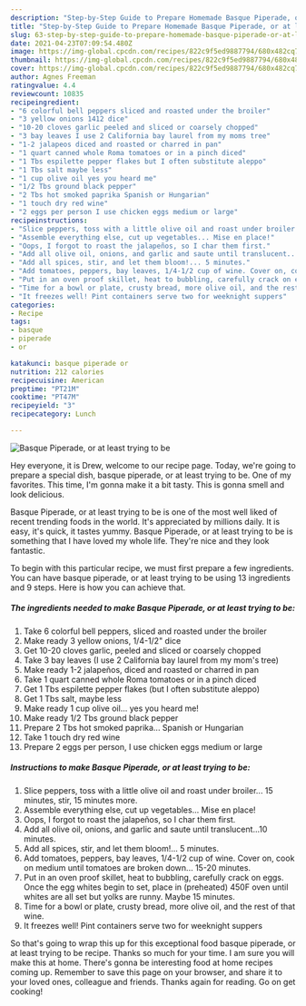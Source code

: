 ```yaml
---
description: "Step-by-Step Guide to Prepare Homemade Basque Piperade, or at least trying to be"
title: "Step-by-Step Guide to Prepare Homemade Basque Piperade, or at least trying to be"
slug: 63-step-by-step-guide-to-prepare-homemade-basque-piperade-or-at-least-trying-to-be
date: 2021-04-23T07:09:54.480Z
image: https://img-global.cpcdn.com/recipes/822c9f5ed9887794/680x482cq70/basque-piperade-or-at-least-trying-to-be-recipe-main-photo.jpg
thumbnail: https://img-global.cpcdn.com/recipes/822c9f5ed9887794/680x482cq70/basque-piperade-or-at-least-trying-to-be-recipe-main-photo.jpg
cover: https://img-global.cpcdn.com/recipes/822c9f5ed9887794/680x482cq70/basque-piperade-or-at-least-trying-to-be-recipe-main-photo.jpg
author: Agnes Freeman
ratingvalue: 4.4
reviewcount: 10835
recipeingredient:
- "6 colorful bell peppers sliced and roasted under the broiler"
- "3 yellow onions 1412 dice"
- "10-20 cloves garlic peeled and sliced or coarsely chopped"
- "3 bay leaves I use 2 California bay laurel from my moms tree"
- "1-2 jalapeos diced and roasted or charred in pan"
- "1 quart canned whole Roma tomatoes or in a pinch diced"
- "1 Tbs espilette pepper flakes but I often substitute aleppo"
- "1 Tbs salt maybe less"
- "1 cup olive oil yes you heard me"
- "1/2 Tbs ground black pepper"
- "2 Tbs hot smoked paprika Spanish or Hungarian"
- "1 touch dry red wine"
- "2 eggs per person I use chicken eggs medium or large"
recipeinstructions:
- "Slice peppers, toss with a little olive oil and roast under broiler... 15 minutes, stir, 15 minutes more."
- "Assemble everything else, cut up vegetables... Mise en place!"
- "Oops, I forgot to roast the jalapeños, so I char them first."
- "Add all olive oil, onions, and garlic and saute until translucent...10 minutes."
- "Add all spices, stir, and let them bloom!... 5 minutes."
- "Add tomatoes, peppers, bay leaves, 1/4-1/2 cup of wine. Cover on, cook on medium until tomatoes are broken down... 15-20 minutes."
- "Put in an oven proof skillet, heat to bubbling, carefully crack on eggs. Once the egg whites begin to set, place in (preheated) 450F oven until whites are all set but yolks are runny. Maybe 15 minutes."
- "Time for a bowl or plate, crusty bread, more olive oil, and the rest of that wine."
- "It freezes well! Pint containers serve two for weeknight suppers"
categories:
- Recipe
tags:
- basque
- piperade
- or

katakunci: basque piperade or 
nutrition: 212 calories
recipecuisine: American
preptime: "PT21M"
cooktime: "PT47M"
recipeyield: "3"
recipecategory: Lunch

---
```



![Basque Piperade, or at least trying to be](https://img-global.cpcdn.com/recipes/822c9f5ed9887794/680x482cq70/basque-piperade-or-at-least-trying-to-be-recipe-main-photo.jpg)

Hey everyone, it is Drew, welcome to our recipe page. Today, we're going to prepare a special dish, basque piperade, or at least trying to be. One of my favorites. This time, I'm gonna make it a bit tasty. This is gonna smell and look delicious.



Basque Piperade, or at least trying to be is one of the most well liked of recent trending foods in the world. It's appreciated by millions daily. It is easy, it's quick, it tastes yummy. Basque Piperade, or at least trying to be is something that I have loved my whole life. They're nice and they look fantastic.


To begin with this particular recipe, we must first prepare a few ingredients. You can have basque piperade, or at least trying to be using 13 ingredients and 9 steps. Here is how you can achieve that.

<!--inarticleads1-->

##### The ingredients needed to make Basque Piperade, or at least trying to be:

1. Take 6 colorful bell peppers, sliced and roasted under the broiler
1. Make ready 3 yellow onions, 1/4-1/2&#34; dice
1. Get 10-20 cloves garlic, peeled and sliced or coarsely chopped
1. Take 3 bay leaves (I use 2 California bay laurel from my mom&#39;s tree)
1. Make ready 1-2 jalapeños, diced and roasted or charred in pan
1. Take 1 quart canned whole Roma tomatoes or in a pinch diced
1. Get 1 Tbs espilette pepper flakes (but I often substitute aleppo)
1. Get 1 Tbs salt, maybe less
1. Make ready 1 cup olive oil... yes you heard me!
1. Make ready 1/2 Tbs ground black pepper
1. Prepare 2 Tbs hot smoked paprika... Spanish or Hungarian
1. Take 1 touch dry red wine
1. Prepare 2 eggs per person, I use chicken eggs medium or large




<!--inarticleads2-->

##### Instructions to make Basque Piperade, or at least trying to be:

1. Slice peppers, toss with a little olive oil and roast under broiler... 15 minutes, stir, 15 minutes more.
1. Assemble everything else, cut up vegetables... Mise en place!
1. Oops, I forgot to roast the jalapeños, so I char them first.
1. Add all olive oil, onions, and garlic and saute until translucent...10 minutes.
1. Add all spices, stir, and let them bloom!... 5 minutes.
1. Add tomatoes, peppers, bay leaves, 1/4-1/2 cup of wine. Cover on, cook on medium until tomatoes are broken down... 15-20 minutes.
1. Put in an oven proof skillet, heat to bubbling, carefully crack on eggs. Once the egg whites begin to set, place in (preheated) 450F oven until whites are all set but yolks are runny. Maybe 15 minutes.
1. Time for a bowl or plate, crusty bread, more olive oil, and the rest of that wine.
1. It freezes well! Pint containers serve two for weeknight suppers




So that's going to wrap this up for this exceptional food basque piperade, or at least trying to be recipe. Thanks so much for your time. I am sure you will make this at home. There's gonna be interesting food at home recipes coming up. Remember to save this page on your browser, and share it to your loved ones, colleague and friends. Thanks again for reading. Go on get cooking!
